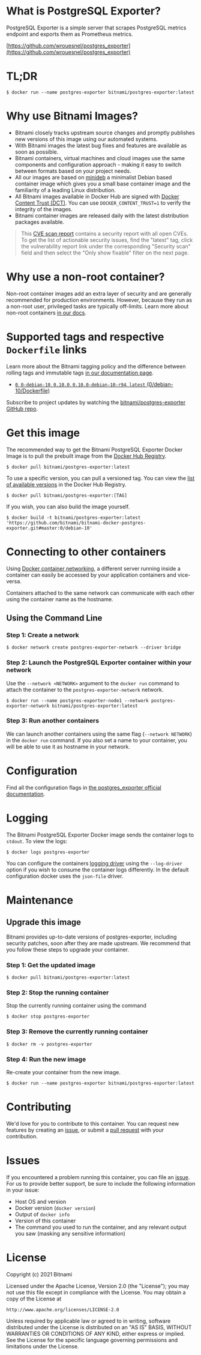 
# What is PostgreSQL Exporter?

PostgreSQL Exporter is a simple server that scrapes PostgreSQL metrics endpoint and exports them as Prometheus metrics.

[https://github.com/wrouesnel/postgres_exporter](https://github.com/wrouesnel/postgres_exporter)

# TL;DR

```console
$ docker run --name postgres-exporter bitnami/postgres-exporter:latest
```

# Why use Bitnami Images?

* Bitnami closely tracks upstream source changes and promptly publishes new versions of this image using our automated systems.
* With Bitnami images the latest bug fixes and features are available as soon as possible.
* Bitnami containers, virtual machines and cloud images use the same components and configuration approach - making it easy to switch between formats based on your project needs.
* All our images are based on [minideb](https://github.com/bitnami/minideb) a minimalist Debian based container image which gives you a small base container image and the familiarity of a leading Linux distribution.
* All Bitnami images available in Docker Hub are signed with [Docker Content Trust (DCT)](https://docs.docker.com/engine/security/trust/content_trust/). You can use `DOCKER_CONTENT_TRUST=1` to verify the integrity of the images.
* Bitnami container images are released daily with the latest distribution packages available.


> This [CVE scan report](https://quay.io/repository/bitnami/postgres-exporter?tab=tags) contains a security report with all open CVEs. To get the list of actionable security issues, find the "latest" tag, click the vulnerability report link under the corresponding "Security scan" field and then select the "Only show fixable" filter on the next page.

# Why use a non-root container?

Non-root container images add an extra layer of security and are generally recommended for production environments. However, because they run as a non-root user, privileged tasks are typically off-limits. Learn more about non-root containers [in our docs](https://docs.bitnami.com/tutorials/work-with-non-root-containers/).

# Supported tags and respective `Dockerfile` links

Learn more about the Bitnami tagging policy and the difference between rolling tags and immutable tags [in our documentation page](https://docs.bitnami.com/tutorials/understand-rolling-tags-containers/).


* [`0`, `0-debian-10`, `0.10.0`, `0.10.0-debian-10-r94`, `latest` (0/debian-10/Dockerfile)](https://github.com/bitnami/bitnami-docker-postgres-exporter/blob/0.10.0-debian-10-r94/0/debian-10/Dockerfile)

Subscribe to project updates by watching the [bitnami/postgres-exporter GitHub repo](https://github.com/bitnami/bitnami-docker-postgres-exporter).

# Get this image

The recommended way to get the Bitnami PostgreSQL Exporter Docker Image is to pull the prebuilt image from the [Docker Hub Registry](https://hub.docker.com/r/bitnami/postgres-exporter).

```console
$ docker pull bitnami/postgres-exporter:latest
```

To use a specific version, you can pull a versioned tag. You can view the [list of available versions](https://hub.docker.com/r/bitnami/postgres-exporter/tags/) in the Docker Hub Registry.

```console
$ docker pull bitnami/postgres-exporter:[TAG]
```

If you wish, you can also build the image yourself.

```console
$ docker build -t bitnami/postgres-exporter:latest 'https://github.com/bitnami/bitnami-docker-postgres-exporter.git#master:0/debian-10'
```

# Connecting to other containers

Using [Docker container networking](https://docs.docker.com/engine/userguide/networking/), a different server running inside a container can easily be accessed by your application containers and vice-versa.

Containers attached to the same network can communicate with each other using the container name as the hostname.

## Using the Command Line

### Step 1: Create a network

```console
$ docker network create postgres-exporter-network --driver bridge
```

### Step 2: Launch the PostgreSQL Exporter container within your network

Use the `--network <NETWORK>` argument to the `docker run` command to attach the container to the `postgres-exporter-network` network.

```console
$ docker run --name postgres-exporter-node1 --network postgres-exporter-network bitnami/postgres-exporter:latest
```

### Step 3: Run another containers

We can launch another containers using the same flag (`--network NETWORK`) in the `docker run` command. If you also set a name to your container, you will be able to use it as hostname in your network.


# Configuration

Find all the configuration flags in [the postgres_exporter official documentation](https://github.com/wrouesnel/postgres_exporter#flags).

# Logging

The Bitnami PostgreSQL Exporter Docker image sends the container logs to `stdout`. To view the logs:

```console
$ docker logs postgres-exporter
```

You can configure the containers [logging driver](https://docs.docker.com/engine/admin/logging/overview/) using the `--log-driver` option if you wish to consume the container logs differently. In the default configuration docker uses the `json-file` driver.

# Maintenance

## Upgrade this image

Bitnami provides up-to-date versions of postgres-exporter, including security patches, soon after they are made upstream. We recommend that you follow these steps to upgrade your container.

### Step 1: Get the updated image

```console
$ docker pull bitnami/postgres-exporter:latest
```

### Step 2: Stop the running container

Stop the currently running container using the command

```console
$ docker stop postgres-exporter
```

### Step 3: Remove the currently running container

```console
$ docker rm -v postgres-exporter
```

### Step 4: Run the new image

Re-create your container from the new image.

```console
$ docker run --name postgres-exporter bitnami/postgres-exporter:latest
```

# Contributing

We'd love for you to contribute to this container. You can request new features by creating an [issue](https://github.com/bitnami/bitnami-docker-postgres-exporter/issues), or submit a [pull request](https://github.com/bitnami/bitnami-docker-postgres-exporter/pulls) with your contribution.

# Issues

If you encountered a problem running this container, you can file an [issue](https://github.com/bitnami/bitnami-docker-postgres-exporter/issues/new). For us to provide better support, be sure to include the following information in your issue:

- Host OS and version
- Docker version (`docker version`)
- Output of `docker info`
- Version of this container
- The command you used to run the container, and any relevant output you saw (masking any sensitive information)

# License
Copyright (c) 2021 Bitnami

Licensed under the Apache License, Version 2.0 (the "License");
you may not use this file except in compliance with the License.
You may obtain a copy of the License at

    http://www.apache.org/licenses/LICENSE-2.0

Unless required by applicable law or agreed to in writing, software
distributed under the License is distributed on an "AS IS" BASIS,
WITHOUT WARRANTIES OR CONDITIONS OF ANY KIND, either express or implied.
See the License for the specific language governing permissions and
limitations under the License.

